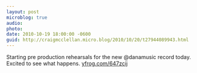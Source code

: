 ```yaml
---
layout: post
microblog: true
audio: 
photo: 
date: 2010-10-19 18:00:00 -0600
guid: http://craigmcclellan.micro.blog/2010/10/20/t27944089943.html
---
```

Starting pre production rehearsals for the new @danamusic record today. Excited to see what happens.  [yfrog.com/647zcij](http://yfrog.com/647zcij)
